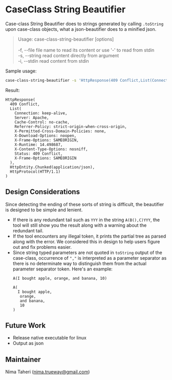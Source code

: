 CaseClass String Beautifier
===========================

Case-class String Beautifier does to strings generated by calling `.toString` upon case-class objects, what a json-beautifier does to a minified json.

> Usage: case-class-string-beautifier [options] <br/>
> <br/> 
> -f, --file <filepath>   file name to read its content or use '-' to read from stdin <br/>
> -s, --string <content>  read content directly from argument <br/>
> -i, --stdin             read content from stdin <br/>

Sample usage:
```bash
case-class-string-beautifier -s 'HttpResponse(409 Conflict,List(Connection: keep-alive,Server: Apache,Cache-Control: no-cache,Referrer-Policy: strict-origin-when-cross-origin,X-Permitted-Cross-Domain-Policies: none,X-Download-Options: noopen,X-Frame-Options: SAMEORIGIN,X-Runtime: 14.498687,X-Content-Type-Options: nosniff,Status: 409 Conflict,X-Frame-Options: SAMEORIGIN),HttpEntity.Chunked(application/json),HttpProtocol(HTTP/1.1))'
```
Result:
```
HttpResponse(
  409 Conflict,
  List(
    Connection: keep-alive,
    Server: Apache,
    Cache-Control: no-cache,
    Referrer-Policy: strict-origin-when-cross-origin,
    X-Permitted-Cross-Domain-Policies: none,
    X-Download-Options: noopen,
    X-Frame-Options: SAMEORIGIN,
    X-Runtime: 14.498687,
    X-Content-Type-Options: nosniff,
    Status: 409 Conflict,
    X-Frame-Options: SAMEORIGIN
  ),
  HttpEntity.Chunked(application/json),
  HttpProtocol(HTTP/1.1)
)
```

Design Considerations
---------------------

Since detecting the ending of these sorts of string is difficult, the beautifier is designed to be simple and lenient.

- If there is any redundant tail such as `YYY` in the string `A(B(),C)YYY`, the tool will still show you the result along with a warning about the redundant tail.
- If the tool encounters any illegal token, it prints the partial tree as parsed along with the error. We considered this in design to help users figure out and fix problems easier.
- Since string typed parameters are not quoted in `toString` output of the case-class, occurrence of `","` is interpreted as a parameter separator as there is no determinate way to distinguish them from the actual parameter separator token. Here's an example:
  ```
  A(I bought apple, orange, and banana, 10)
  ```
  ```
  A(
    I bought apple,
     orange,
     and banana,
     10
  )
  ```
  
Future Work
-----------
- Release native executable for linux
- Output as json

Maintainer
----------

Nima Taheri (nima.trueway@gmail.com)